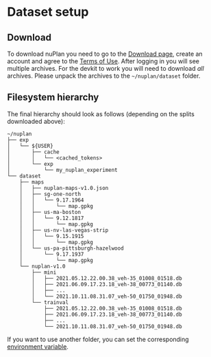 # Dataset setup

## Download
To download nuPlan you need to go to the [Download page](https://nuplan.org/nuplan#download), 
create an account and agree to the [Terms of Use](https://www.nuplan.org/terms-of-use).
After logging in you will see multiple archives. 
For the devkit to work you will need to download *all* archives.
Please unpack the archives to the `~/nuplan/dataset` folder.

## Filesystem hierarchy
The final hierarchy should look as follows (depending on the splits downloaded above):
```angular2html
~/nuplan
├── exp
│   └── ${USER}
│       ├── cache
│       │   └── <cached_tokens>
│       └── exp
│           └── my_nuplan_experiment
└── dataset
    ├── maps
    │   ├── nuplan-maps-v1.0.json
    │   ├── sg-one-north
    │   │   └── 9.17.1964
    │   │       └── map.gpkg
    │   ├── us-ma-boston
    │   │   └── 9.12.1817
    │   │       └── map.gpkg
    │   ├── us-nv-las-vegas-strip
    │   │   └── 9.15.1915
    │   │       └── map.gpkg
    │   └── us-pa-pittsburgh-hazelwood
    │       └── 9.17.1937
    │           └── map.gpkg
    └── nuplan-v1.0
        ├── mini
        │   ├── 2021.05.12.22.00.38_veh-35_01008_01518.db
        │   ├── 2021.06.09.17.23.18_veh-38_00773_01140.db
        │   ├── ...
        │   └── 2021.10.11.08.31.07_veh-50_01750_01948.db
        └── trainval
            ├── 2021.05.12.22.00.38_veh-35_01008_01518.db
            ├── 2021.06.09.17.23.18_veh-38_00773_01140.db
            ├── ...
            └── 2021.10.11.08.31.07_veh-50_01750_01948.db
```

If you want to use another folder, you can set the corresponding [environment variable](https://github.com/motional/nuplan-devkit/blob/master/docs/installation.md).
